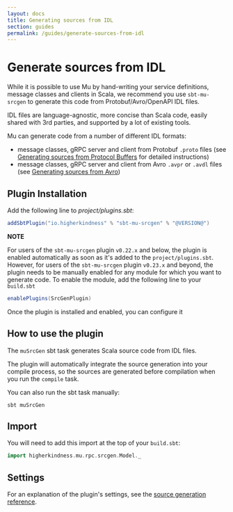 ```yaml
---
layout: docs
title: Generating sources from IDL
section: guides
permalink: /guides/generate-sources-from-idl
---
```


# Generate sources from IDL

While it is possible to use Mu by hand-writing your service definitions, message
classes and clients in Scala, we recommend you use `sbt-mu-srcgen` to generate
this code from Protobuf/Avro/OpenAPI IDL files.

IDL files are language-agnostic, more concise than Scala code, easily shared
with 3rd parties, and supported by a lot of existing tools.

Mu can generate code from a number of different IDL formats:

* message classes, gRPC server and client from Protobuf `.proto` files (see
  [Generating sources from Protocol Buffers](generate-sources-from-proto) for detailed instructions)
* message classes, gRPC server and client from Avro `.avpr` or `.avdl` files (see
  [Generating sources from Avro](generate-sources-from-avro))

## Plugin Installation

Add the following line to _project/plugins.sbt_:

```sbt
addSbtPlugin("io.higherkindness" % "sbt-mu-srcgen" % "@VERSION@")
```

**NOTE**

For users of the `sbt-mu-srcgen` plugin `v0.22.x` and below, the plugin is enabled automatically as soon as it's added to the `project/plugins.sbt`.  However, for users of the `sbt-mu-srcgen` plugin `v0.23.x` and beyond, the plugin needs to be manually enabled for any module for which you want to generate code.  To enable the module, add the following line to your `build.sbt`

```sbt
enablePlugins(SrcGenPlugin)
```

Once the plugin is installed and enabled, you can configure it

## How to use the plugin

The `muSrcGen` sbt task generates Scala source code from IDL files.

The plugin will automatically integrate the source generation into your compile
process, so the sources are generated before compilation when you run the
`compile` task.

You can also run the sbt task manually:

```shell script
sbt muSrcGen
```

## Import

You will need to add this import at the top of your `build.sbt`:

```sbt
import higherkindness.mu.rpc.srcgen.Model._
```

## Settings

For an explanation of the plugin's settings, see the [source generation reference](../reference/source-generation).

[Mu]: https://github.com/higherkindness/mu-scala
